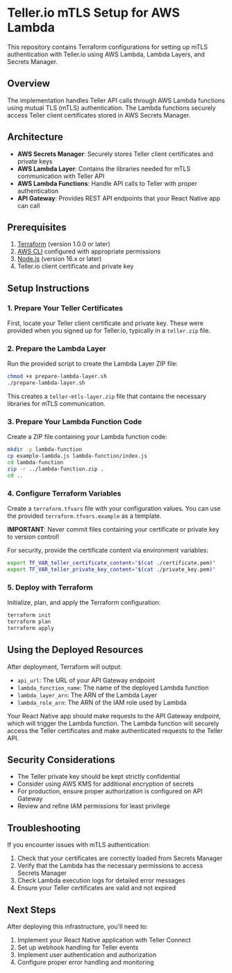 # Teller.io mTLS Setup for AWS Lambda

This repository contains Terraform configurations for setting up mTLS authentication with Teller.io using AWS Lambda, Lambda Layers, and Secrets Manager.

## Overview

The implementation handles Teller API calls through AWS Lambda functions using mutual TLS (mTLS) authentication. The Lambda functions securely access Teller client certificates stored in AWS Secrets Manager.

## Architecture

- **AWS Secrets Manager**: Securely stores Teller client certificates and private keys
- **AWS Lambda Layer**: Contains the libraries needed for mTLS communication with Teller API
- **AWS Lambda Functions**: Handle API calls to Teller with proper authentication
- **API Gateway**: Provides REST API endpoints that your React Native app can call

## Prerequisites

1. [Terraform](https://www.terraform.io/downloads.html) (version 1.0.0 or later)
2. [AWS CLI](https://aws.amazon.com/cli/) configured with appropriate permissions
3. [Node.js](https://nodejs.org/) (version 16.x or later)
4. Teller.io client certificate and private key

## Setup Instructions

### 1. Prepare Your Teller Certificates

First, locate your Teller client certificate and private key. These were provided when you signed up for Teller.io, typically in a `teller.zip` file.

### 2. Prepare the Lambda Layer

Run the provided script to create the Lambda Layer ZIP file:

```bash
chmod +x prepare-lambda-layer.sh
./prepare-lambda-layer.sh
```

This creates a `teller-mtls-layer.zip` file that contains the necessary libraries for mTLS communication.

### 3. Prepare Your Lambda Function Code

Create a ZIP file containing your Lambda function code:

```bash
mkdir -p lambda-function
cp example-lambda.js lambda-function/index.js
cd lambda-function
zip -r ../lambda-function.zip .
cd ..
```

### 4. Configure Terraform Variables

Create a `terraform.tfvars` file with your configuration values. You can use the provided `terraform.tfvars.example` as a template.

**IMPORTANT**: Never commit files containing your certificate or private key to version control!

For security, provide the certificate content via environment variables:

```bash
export TF_VAR_teller_certificate_content="$(cat ./certificate.pem)"
export TF_VAR_teller_private_key_content="$(cat ./private_key.pem)"
```

### 5. Deploy with Terraform

Initialize, plan, and apply the Terraform configuration:

```bash
terraform init
terraform plan
terraform apply
```

## Using the Deployed Resources

After deployment, Terraform will output:

- `api_url`: The URL of your API Gateway endpoint
- `lambda_function_name`: The name of the deployed Lambda function
- `lambda_layer_arn`: The ARN of the Lambda Layer
- `lambda_role_arn`: The ARN of the IAM role used by Lambda

Your React Native app should make requests to the API Gateway endpoint, which will trigger the Lambda function. The Lambda function will securely access the Teller certificates and make authenticated requests to the Teller API.

## Security Considerations

- The Teller private key should be kept strictly confidential
- Consider using AWS KMS for additional encryption of secrets
- For production, ensure proper authorization is configured on API Gateway
- Review and refine IAM permissions for least privilege

## Troubleshooting

If you encounter issues with mTLS authentication:

1. Check that your certificates are correctly loaded from Secrets Manager
2. Verify that the Lambda has the necessary permissions to access Secrets Manager
3. Check Lambda execution logs for detailed error messages
4. Ensure your Teller certificates are valid and not expired

## Next Steps

After deploying this infrastructure, you'll need to:

1. Implement your React Native application with Teller Connect
2. Set up webhook handling for Teller events
3. Implement user authentication and authorization
4. Configure proper error handling and monitoring